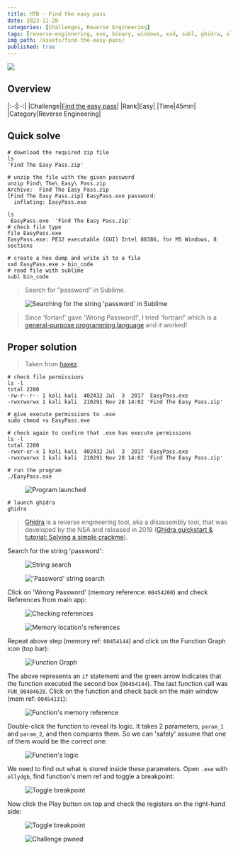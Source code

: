 ```yaml
---
title: HTB - Find the easy pass
date: 2023-11-28
categories: [Challenges, Reverse Engineering]
tags: [reverse-enginnering, exe, binary, windows, xxd, subl, ghidra, ollydbg]
img_path: /assets/find-the-easy-pass/
published: true
---
```


![](chall_banner.png)

## Overview

|:-:|:-:|
|Challenge|[Find the easy pass](https://app.hackthebox.com/challenges/5)|
|Rank|Easy|
|Time|45min|
|Category|Reverse Engineering|

## Quick solve

```shell
# download the required zip file
ls
'Find The Easy Pass.zip'

# unzip the file with the given password
unzip Find\ The\ Easy\ Pass.zip
Archive:  Find The Easy Pass.zip
[Find The Easy Pass.zip] EasyPass.exe password:
  inflating: EasyPass.exe

ls
 EasyPass.exe  'Find The Easy Pass.zip'
# check file type
file EasyPass.exe
EasyPass.exe: PE32 executable (GUI) Intel 80386, for MS Windows, 8 sections

# create a hex dump and write it to a file
xxd EasyPass.exe > bin_code
# read file with sublime
subl bin_code
```

> Search for "password" in Sublime.

<figure>
    <img src="subl_password_search.jpg"
    alt="Searching for the string 'password' in Sublime" >
</figure>

> Since 'fortan!' gave 'Wrong Password!', I tried 'fortran!' which is a [general-purpose programming language](https://en.wikipedia.org/wiki/Fortran) and it worked!

## Proper solution

> Taken from [haxez](https://haxez.org/2021/09/hack-the-box-reversing-find-the-easy-pass-has-been-pwned/).

```shell
# check file permissions
ls -l
total 2280
-rw-r--r-- 1 kali kali  402432 Jul  3  2017  EasyPass.exe
-rwxrwxrwx 1 kali kali  210291 Nov 28 14:02 'Find The Easy Pass.zip'

# give execute permissions to .exe
sudo chmod +x EasyPass.exe

# check again to confirm that .exe has execute permissions
ls -l
total 2280
-rwxr-xr-x 1 kali kali  402432 Jul  3  2017  EasyPass.exe
-rwxrwxrwx 1 kali kali  210291 Nov 28 14:02 'Find The Easy Pass.zip'

# run the program
./EasyPass.exe
```

<figure>
    <img src="pass_prompt.png"
    alt="Program launched" >
</figure>

```shell
# launch ghidra
ghidra
```

> [Ghidra](https://ghidra-sre.org/) is a reverse engineering tool, aka a disassembly tool, that was developed by the NSA and released in 2019 ([Ghidra quickstart & tutorial: Solving a simple crackme](https://www.youtube.com/watch?v=fTGTnrgjuGA)).

Search for the string 'password':

<figure>
    <img src="search_strings.png"
    alt="String search" >
</figure>

<figure>
    <img src="search_password_string.png"
    alt="'Password' string search" >
</figure>

Click on 'Wrong Password' (memory reference: `00454200`) and check References from main app:

<figure>
    <img src="ref_check.png"
    alt="Checking references" >
</figure>

<figure>
    <img src="wrong_pass_refs.png"
    alt="Memory location's references" >
</figure>

Repeat above step (memory ref: `00454144`) and click on the Function Graph icon (top bar):

<figure>
    <img src="function_graph.jpg"
    alt="Function Graph" >
</figure>

The above represents an `if` statement and the green arrow indicates that the function executed the second box (`00454144`). The last function call was `FUN_00404628`. Click on the function and check back on the main window (mem ref: `00454131`):

<figure>
    <img src="function_mem_ref.png"
    alt="Function's memory reference" >
</figure>

Double-click the function to reveal its logic. It takes 2 parameters, `param_1` and `param_2`, and then compares them. So we can 'safely' assume that one of them would be the correct one:

<figure>
    <img src="function_logic.jpg"
    alt="Function's logic" >
</figure>

We need to find out what is stored inside these parameters. Open `.exe` with `ollydgb`, find function's mem ref and toggle a breakpoint:

<figure>
    <img src="toggle_breakpoint.png"
    alt="Toggle breakpoint" >
</figure>

Now click the Play button on top and check the registers on the right-hand side:

<figure>
    <img src="registers.jpg"
    alt="Toggle breakpoint" >
</figure>

<figure>
    <img src="chall_pwned.png"
    alt="Challenge pwned" >
</figure>